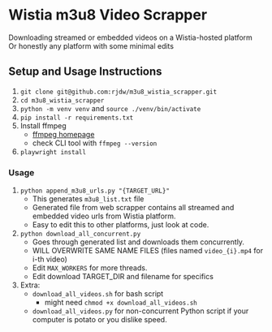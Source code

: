 # Wistia m3u8 Video Scrapper

Downloading streamed or embedded videos on a Wistia-hosted platform  
Or honestly any platform with some minimal edits

## Setup and Usage Instructions

1. `git clone git@github.com:rjdw/m3u8_wistia_scrapper.git`
2. `cd m3u8_wistia_scrapper`
3. `python -m venv venv` and `source ./venv/bin/activate`
4. `pip install -r requirements.txt`
5. Install ffmpeg
    - [ffmpeg homepage](https://www.ffmpeg.org/)
    - check CLI tool with `ffmpeg --version`
6. `playwright install`

### Usage

1. `python append_m3u8_urls.py "{TARGET_URL}"`
    - This generates `m3u8_list.txt` file
    - Generated file from web scrapper contains all streamed and embedded
    video urls from Wistia platform.
    - Easy to edit this to other platforms, just look at code.
2. `python download_all_concurrent.py`
    - Goes through generated list and downloads them concurrently.
    - WILL OVERWRITE SAME NAME FILES (files named `video_{i}.mp4` for i-th video)
    - Edit `MAX_WORKERS` for more threads.
    - Edit download TARGET_DIR and filename for specifics
3. Extra:
    - `download_all_videos.sh` for bash script
        - might need `chmod +x download_all_videos.sh`
    - `download_all_videos.py` for non-concurrent Python script if your computer is potato or you dislike speed.
        
